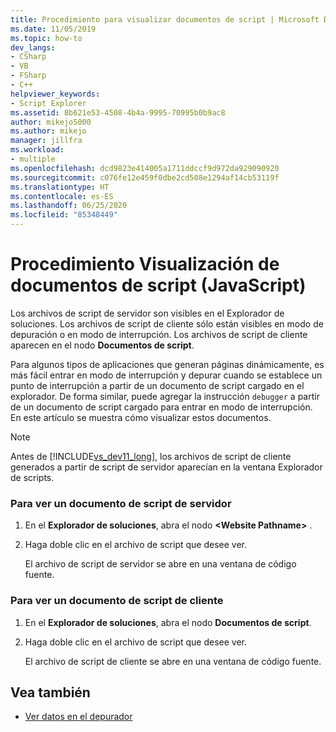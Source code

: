 ```yaml
---
title: Procedimiento para visualizar documentos de script | Microsoft Docs
ms.date: 11/05/2019
ms.topic: how-to
dev_langs:
- CSharp
- VB
- FSharp
- C++
helpviewer_keywords:
- Script Explorer
ms.assetid: 8b621e53-4508-4b4a-9995-70995b0b9ac8
author: mikejo5000
ms.author: mikejo
manager: jillfra
ms.workload:
- multiple
ms.openlocfilehash: dcd9823e414005a1711ddccf9d972da929090920
ms.sourcegitcommit: c076fe12e459f0dbe2cd508e1294af14cb53119f
ms.translationtype: HT
ms.contentlocale: es-ES
ms.lasthandoff: 06/25/2020
ms.locfileid: "85348449"
---
```

# <a name="how-to-view-script-documents-javascript"></a>Procedimiento Visualización de documentos de script (JavaScript)

Los archivos de script de servidor son visibles en el Explorador de soluciones. Los archivos de script de cliente sólo están visibles en modo de depuración o en modo de interrupción. Los archivos de script de cliente aparecen en el nodo **Documentos de script**.

Para algunos tipos de aplicaciones que generan páginas dinámicamente, es más fácil entrar en modo de interrupción y depurar cuando se establece un punto de interrupción a partir de un documento de script cargado en el explorador. De forma similar, puede agregar la instrucción `debugger` a partir de un documento de script cargado para entrar en modo de interrupción. En este artículo se muestra cómo visualizar estos documentos.

> [!NOTE]
> Antes de [!INCLUDE[vs_dev11_long](../data-tools/includes/vs_dev11_long_md.md)], los archivos de script de cliente generados a partir de script de servidor aparecían en la ventana Explorador de scripts.

### <a name="to-view-a-server-side-script-document"></a>Para ver un documento de script de servidor

1. En el **Explorador de soluciones**, abra el nodo **\<Website Pathname>** .

2. Haga doble clic en el archivo de script que desee ver.

     El archivo de script de servidor se abre en una ventana de código fuente.

### <a name="to-view-a-client-side-script-document"></a>Para ver un documento de script de cliente

1. En el **Explorador de soluciones**, abra el nodo **Documentos de script**.

2. Haga doble clic en el archivo de script que desee ver.

     El archivo de script de cliente se abre en una ventana de código fuente.

## <a name="see-also"></a>Vea también
- [Ver datos en el depurador](../debugger/viewing-data-in-the-debugger.md)